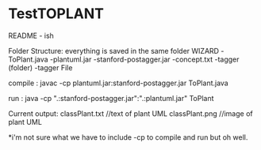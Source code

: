 # TestTOPLANT
README - ish

Folder Structure: everything is saved in the same folder
WIZARD
  -ToPlant.java
  -plantuml.jar
  -stanford-postagger.jar
  -concept.txt
  -tagger (folder)
	-tagger File


compile : 
	javac -cp plantuml.jar:stanford-postagger.jar ToPlant.java

run	: 
	java -cp ".:stanford-postagger.jar":".:plantuml.jar" ToPlant


Current output:
	classPlant.txt  //text of plant UML
	classPlant.png  //image of plant UML





*i'm not sure what we have to include -cp to compile and run but oh well.
